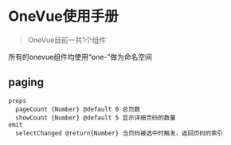 # OneVue使用手册

> OneVue目前一共1个组件

所有的onevue组件均使用“one-”做为命名空间

## paging

```
props
  pageCount {Number} @default 0 总页数
  showCount {Number} @default 5 显示详细页码的数量
emit
  selectChanged @return{Number} 当页码被选中时触发，返回页码的索引
```

